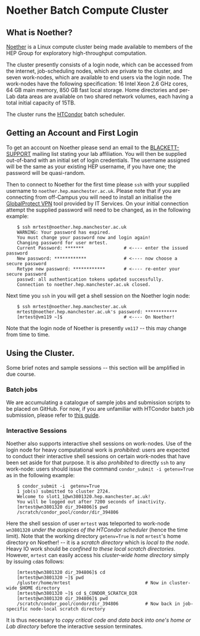 # Noether Batch Compute Cluster

## What is Noether?

[Noether](https://jwa.org/encyclopedia/article/noether-emmy) is a Linux compute cluster being made available to members of the HEP Group for exploratory high-throughput computation.

The cluster presently consists of a login node, which can be accessed from the internet, job-scheduling nodes, which are private to the cluster, and seven work-nodes, which are available to end users via the login node. The work-nodes have the following specification: 16 Intel Xeon 2.6 GHz cores, 64 GB main memory, 850 GB fast local storage. Home directories and per-Lab data areas are available on two shared network volumes, each having a total initial capacity of 15TB.

The cluster runs the [HTCondor](https://htcondor.com) batch scheduler.


## Getting an Account and First Login

To get an account on Noether please send an email to the [BLACKETT-SUPPORT](mailto:BLACKETT-SUPPORT@listserv.manchester.ac.uk) mailing list stating your lab affiliation. You will then be supplied out-of-band with an initial set of login credentials. The username assigned will be the same as your existing HEP username, if you have one; the password will be quasi-random.

Then to connect to Noether for the first time please ```ssh``` with your supplied username to ```noether.hep.manchester.ac.uk```. Please note that if you are connecting from off-Campus you will need to install an initialise the [GlobalProtect VPN](https://www.itservices.manchester.ac.uk/ourservices/popular/vpn/) tool provided by IT Services. On your initial connection attempt the supplied password will need to be changed, as in the following example:


```
    $ ssh mrtest@noether.hep.manchester.ac.uk
    WARNING: Your password has expired.
    You must change your password now and login again!
    Changing password for user mrtest.
    Current Password: *******               # <---- enter the issued password
    New password: ************              # <---- now choose a secure password
    Retype new password: ************       # <---- re-enter your secure password
    passwd: all authentication tokens updated successfully.
    Connection to noether.hep.manchester.ac.uk closed.
```

Next time you ```ssh``` in you will get a shell session on the Noether login node:


```
    $ ssh mrtest@noether.hep.manchester.ac.uk
    mrtest@noether.hep.manchester.ac.uk's password: ************
    [mrtest@vm119 ~]$                       # <---- On Noether!
```

Note that the login node of Noether is presently ```vm117``` -- this may change from time to time.

## Using the Cluster.

Some brief notes and sample sessions -- this section will be amplified in due course.
### Batch jobs

We are accumulating a catalogue of sample jobs and submission scripts to be placed on GitHub. For now, if you are unfamiliar with HTCondor batch job submission, please refer to [this guide](https://htcondor.readthedocs.io/en/latest/users-manual/quick-start-guide.html).

### Interactive Sessions

Noether also supports interactive shell sessions on work-nodes. Use of the login node for heavy computational work is *prohibited*: users are expected to conduct their interactive shell sessions on certain work-nodes that have been set aside for that purpose. It is also *prohibited* to directly ```ssh``` to any work-node: users should issue the command ```condor_submit -i getenv=True``` as in the following example:

```
    $ condor_submit -i  getenv=True
    1 job(s) submitted to cluster 2724.
    Welcome to slot1_1@wn3801320.hep.manchester.ac.uk!
    You will be logged out after 7200 seconds of inactivity.
    [mrtest@wn3801320 dir_394806]$ pwd
    /scratch/condor_pool/condor/dir_394806
```
Here the shell session of user ```mrtest``` was teleported to work-node ```wn3801320``` *under the auspices of the HTCondor scheduler* (hence the time limit). Note that the working directory ```getenv=True``` is *not* ```mrtest```'s home directory on Noether! -- it is a *scratch directory* which is *local to the node*. Heavy IO work should be *confined to these local scratch directories*.  However, ```mrtest``` can easily access his *cluster-wide home directory* simply by issuing ```cd```as follows:

```
    [mrtest@wn3801320 dir_394806]$ cd
    [mrtest@wn3801320 ~]$ pwd       
    /gluster/home/mrtest                            # Now in cluster-wide $HOME directory
    [mrtest@wn3801320 ~]$ cd $_CONDOR_SCRATCH_DIR
    [mrtest@wn3801320 dir_394806]$ pwd 
    /scratch/condor_pool/condor/dir_394806          # Now back in job-specific node-local scratch directory
```

It is thus necessary to *copy critical code and data back into one's home or Lab directory* before the interactive session terminates.


